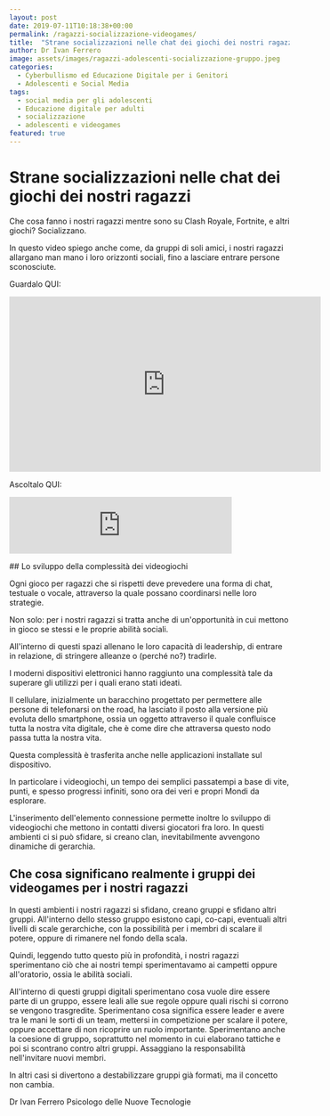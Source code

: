 ```yaml
---
layout: post
date: 2019-07-11T10:18:38+00:00
permalink: /ragazzi-socializzazione-videogames/
title:  "Strane socializzazioni nelle chat dei giochi dei nostri ragazzi"
author: Dr Ivan Ferrero
image: assets/images/ragazzi-adolescenti-socializzazione-gruppo.jpeg
categories:
  - Cyberbullismo ed Educazione Digitale per i Genitori
  - Adolescenti e Social Media
tags:
  - social media per gli adolescenti
  - Educazione digitale per adulti
  - socializzazione
  - adolescenti e videogames
featured: true
---
```


# Strane socializzazioni nelle chat dei giochi dei nostri ragazzi

Che cosa fanno i nostri ragazzi mentre sono su Clash Royale, Fortnite, e altri giochi?
Socializzano.

In questo video spiego anche come, da gruppi di soli amici, i nostri ragazzi allargano man mano i loro orizzonti sociali, fino a lasciare entrare persone sconosciute.

Guardalo QUI:
<iframe width="560" height="315" src="https://www.youtube.com/embed/NwFKzCLxL3Q" frameborder="0" allow="accelerometer; autoplay; encrypted-media; gyroscope; picture-in-picture" allowfullscreen></iframe>

Ascoltalo QUI:
<iframe src="https://anchor.fm/ivan-ferrero/embed/episodes/Strane-socializzazioni-nelle-chat-dei-giochi-dei-nostri-ragazzi-e458nr" height="102px" width="400px" frameborder="0" scrolling="no"></iframe>

## Lo sviluppo della complessità dei videogiochi

Ogni gioco per ragazzi che si rispetti deve prevedere una forma di chat, testuale o vocale, attraverso la quale possano coordinarsi nelle loro strategie.

Non solo: per i nostri ragazzi si tratta anche di un'opportunità in cui mettono in gioco se stessi e le proprie abilità
sociali.

All'interno di questi spazi allenano le loro capacità di leadership, di entrare in relazione, di stringere alleanze o (perché no?) tradirle.

I moderni dispositivi elettronici hanno raggiunto una complessità tale da superare gli utilizzi per i quali erano stati ideati.

Il cellulare, inizialmente un baracchino progettato per permettere alle persone di telefonarsi on the road, ha lasciato il posto alla versione più evoluta dello smartphone, ossia un oggetto attraverso il quale confluisce tutta la nostra vita digitale, che è come dire che attraversa questo nodo passa tutta la nostra vita.

Questa complessità è trasferita anche nelle applicazioni installate sul dispositivo.

In particolare i videogiochi, un tempo dei semplici passatempi a base di vite, punti, e spesso progressi infiniti, sono ora dei veri e propri Mondi da esplorare.

L'inserimento dell'elemento connessione permette inoltre lo sviluppo di videogiochi che mettono in contatti diversi giocatori fra loro.
In questi ambienti ci si può sfidare, si creano clan, inevitabilmente avvengono dinamiche di gerarchia.

## Che cosa significano realmente i gruppi dei videogames per i nostri ragazzi

In questi ambienti i nostri ragazzi si sfidano, creano gruppi e sfidano altri gruppi.
All'interno dello stesso gruppo esistono capi, co-capi, eventuali altri livelli di scale gerarchiche, con la possibilità per i membri di scalare il potere, oppure di rimanere nel fondo della scala.

Quindi, leggendo tutto questo più in profondità, i nostri ragazzi sperimentano ciò che ai nostri tempi sperimentavamo ai campetti oppure all'oratorio, ossia le abilità sociali.

All'interno di questi gruppi digitali sperimentano cosa vuole dire essere parte di un gruppo, essere leali alle sue regole oppure quali rischi si corrono se vengono trasgredite.
Sperimentano cosa significa essere leader e avere tra le mani le sorti di un team, mettersi in competizione per scalare il potere, oppure accettare di non ricoprire un ruolo importante.
Sperimentano anche la coesione di gruppo, soprattutto nel momento in cui elaborano tattiche e poi si scontrano contro altri gruppi.
Assaggiano la responsabilità nell'invitare nuovi membri.

In altri casi si divertono a destabilizzare gruppi già formati, ma il concetto non cambia.

Dr Ivan Ferrero
Psicologo delle Nuove Tecnologie
